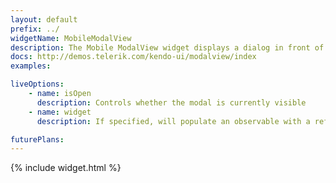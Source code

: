 ```yaml
---
layout: default
prefix: ../
widgetName: MobileModalView
description: The Mobile ModalView widget displays a dialog in front of the application.
docs: http://demos.telerik.com/kendo-ui/modalview/index
examples:

liveOptions:
    - name: isOpen
      description: Controls whether the modal is currently visible
    - name: widget
      description: If specified, will populate an observable with a reference to the actual widget

futurePlans:
---
```


{% include widget.html %}
